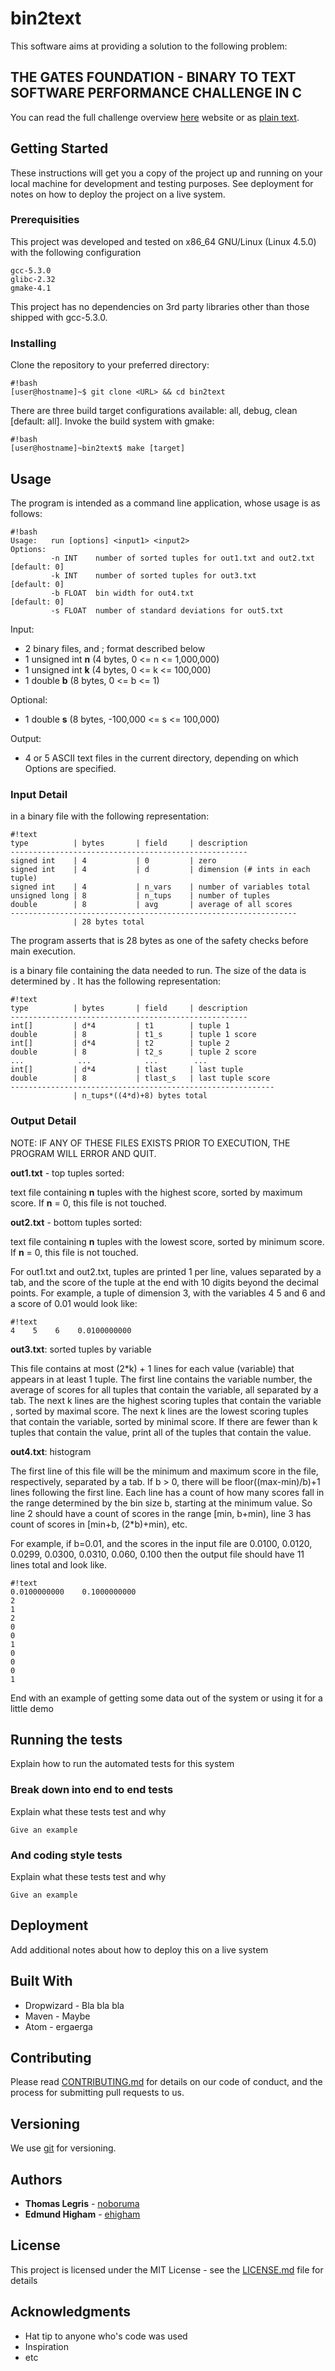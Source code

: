 # bin2text
This software aims at providing a solution to the following problem:

## THE GATES FOUNDATION - BINARY TO TEXT SOFTWARE PERFORMANCE CHALLENGE IN C

You can read the full challenge overview [here](https://www.topcoder.com/challenge-details/30053925/?type=develop) website or as [plain text](CHALLENGE_OVERVIEW.txt).


## Getting Started

These instructions will get you a copy of the project up and running on your local machine for development and testing purposes. See deployment for notes on how to deploy the project on a live system.

### Prerequisities

This project was developed and tested on x86\_64 GNU/Linux (Linux 4.5.0) with the following configuration

```
gcc-5.3.0 
glibc-2.32
gmake-4.1
```

This project has no dependencies on 3rd party libraries other than those shipped with gcc-5.3.0.


### Installing

Clone the repository to your preferred directory:

```
#!bash
[user@hostname]~$ git clone <URL> && cd bin2text
```

There are three build target configurations available: all, debug, clean [default: all]. Invoke the build system with gmake:

```
#!bash
[user@hostname]~bin2text$ make [target]
```

## Usage

The program is intended as a command line application, whose usage is as follows:

```
#!bash
Usage:   run [options] <input1> <input2>
Options:
         -n INT    number of sorted tuples for out1.txt and out2.txt [default: 0]
         -k INT    number of sorted tuples for out3.txt              [default: 0]
         -b FLOAT  bin width for out4.txt                            [default: 0]
         -s FLOAT  number of standard deviations for out5.txt
```

Input:

- 2 binary files, **<input1>** and **<input2>**; format described below
- 1 unsigned int **n** (4 bytes, 0 <= n <= 1,000,000)
- 1 unsigned int **k** (4 bytes, 0 <= k <= 100,000)
- 1 double **b** (8 bytes, 0 <= b <= 1)

Optional:

- 1 double **s** (8 bytes, -100,000 <= s <= 100,000)


Output:

- 4 or 5 ASCII text files in the current directory, depending on which Options are specified.

### Input Detail

**<input1>** in a binary file with the following representation:

```
#!text
type          | bytes       | field     | description
-----------------------------------------------------
signed int    | 4           | 0         | zero
signed int    | 4           | d         | dimension (# ints in each tuple) 
signed int    | 4           | n_vars    | number of variables total
unsigned long | 8           | n_tups    | number of tuples
double        | 8           | avg       | average of all scores
----------------------------------------------------------------
              | 28 bytes total
```

The program asserts that **<input1>** is 28 bytes as one of the safety checks before main execution.

**<input2>** is a binary file containing the data needed to run. The size of the data is determined by **<input1>**.
It has the following representation:

```
#!text
type          | bytes       | field     | description
-----------------------------------------------------
int[]         | d*4         | t1        | tuple 1
double        | 8           | t1_s      | tuple 1 score
int[]         | d*4         | t2        | tuple 2
double        | 8           | t2_s      | tuple 2 score
...            ...            ...        ...
int[]         | d*4         | tlast     | last tuple
double        | 8           | tlast_s   | last tuple score
-----------------------------------------------------------
              | n_tups*((4*d)+8) bytes total

```

### Output Detail

NOTE: IF ANY OF THESE FILES EXISTS PRIOR TO EXECUTION, THE PROGRAM WILL ERROR AND QUIT.

**out1.txt** - top tuples sorted:

text file containing **n** tuples with the highest score, sorted by maximum score. If **n** = 0, this file is not touched.

**out2.txt** - bottom tuples sorted:

text file containing **n** tuples with the lowest score, sorted by minimum score. If **n** = 0, this file is not touched.

For out1.txt and out2.txt, tuples are printed 1 per line, values separated by a tab, and the score of the tuple at the end with 10 digits beyond the decimal points. For example, a tuple of dimension 3, with the variables 4 5 and 6 and a score of 0.01 would look like:

```
#!text
4    5    6    0.0100000000
```

**out3.txt**: sorted tuples by variable

This file contains at most (2*k) + 1 lines for each value (variable) that appears in at least 1 tuple. The first line contains the variable number, the average of scores for all tuples that contain the variable, all separated by a tab. The next k lines are the highest scoring tuples that contain the variable , sorted by maximal score. The next k lines are the lowest scoring tuples that contain the variable, sorted by minimal score. If there are fewer than k tuples that contain the value, print all of the tuples that contain the value.

**out4.txt**: histogram

The first line of this file will be the minimum and maximum score in the file, respectively, separated by a tab. If b > 0, there will be floor((max-min)/b)+1 lines following the first line. Each line has a count of how many scores fall in the range determined by the bin size b, starting at the minimum value. So line 2 should have a count of scores in the range [min, b+min), line 3 has count of scores in [min+b, (2*b)+min), etc.

For example, if b=0.01, and the scores in the input file are 0.0100, 0.0120, 0.0299, 0.0300, 0.0310, 0.060, 0.100 then the output file should have 11 lines total and look like.

```
#!text
0.0100000000    0.1000000000
2
1
2
0
0
1
0
0
0
1
```


End with an example of getting some data out of the system or using it for a little demo

## Running the tests

Explain how to run the automated tests for this system

### Break down into end to end tests

Explain what these tests test and why

```
Give an example
```

### And coding style tests

Explain what these tests test and why

```
Give an example
```

## Deployment

Add additional notes about how to deploy this on a live system

## Built With

* Dropwizard - Bla bla bla
* Maven - Maybe
* Atom - ergaerga

## Contributing

Please read [CONTRIBUTING.md](CONTRIBUTING.md) for details on our code of conduct, and the process for submitting pull requests to us.

## Versioning

We use [git](https://git-scm.com/) for versioning. 

## Authors

* **Thomas Legris** - [noboruma](https://github.com/noboruma)
* **Edmund Higham** - [ehigham](https://github.com/ehigham)

## License

This project is licensed under the MIT License - see the [LICENSE.md](LICENSE.md) file for details

## Acknowledgments

* Hat tip to anyone who's code was used
* Inspiration
* etc